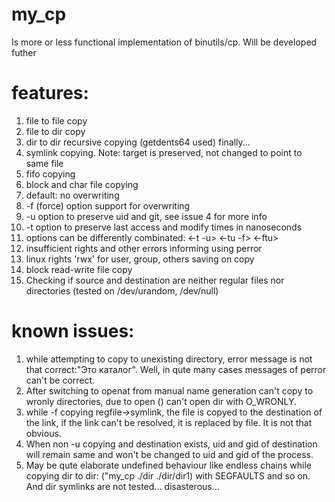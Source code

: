 # my_cp
Is more or less functional implementation of binutils/cp. Will be developed futher
# features:
1) file to file copy
2) file to dir copy
3) dir to dir recursive copying (getdents64 used) finally...
4) symlink copying. Note: target is preserved, not changed to point to same file
5) fifo copying
6) block and char file copying
7) default: no overwriting
8) -f (force) option support for overwriting
9) -u option to preserve uid and git, see issue 4 for more info
10) -t option to preserve last access and modify times in nanoseconds
11) options can be differently combinated: <-t -u> <-tu -f> <-ftu>
12) insufficient rights and other errors informing using perror
13) linux rights 'rwx' for user, group, others saving on copy
14) block read-write file copy
15) Checking if source and destination are neither regular files nor directories (tested on /dev/urandom, /dev/null)

# known issues:
1) while attempting to copy to unexisting directory, error message is not that correct:"Это каталог". Well, in qute many cases messages of perror can't be correct.
2) After switching to openat from manual name generation can't copy to wronly directories, due to open () can't open dir with O_WRONLY.
3) while -f copying regfile->symlink, the file is copyed to the destination of the link, if the link can't be resolved, it is replaced by file. It is not that obvious.
4) When non -u copying and destination exists, uid and gid of destination will remain same and won't be changed to uid and gid of the process.
5) May be qute elaborate undefined behaviour like endless chains while copying dir to dir: ("my_cp ./dir ./dir/dir1) with SEGFAULTS and so on. And dir symlinks are not tested... disasterous...
